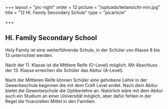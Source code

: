 +++
layout = "pic-right"
order = 12
picture = "/uploads/teilansicht-min.jpg"
title = "12  Hl. Family Secondary Schule"
type = "picarticle"

+++
## Hl. Family Secondary School

Holy Family ist eine weiterführende Schule, in der Schüler von Klasse 8 bis 13 unterrichtet werden.

Nach der 11. Klasse ist die Mittlere Reife (O-Level) möglich. Mit Abschluss der 13. Klasse erreichen die Schüler das Abitur (A-Level).

Nach der Mittleren Reife können Schüler eine gehobene Lehre in der Gewerbeschule beginnen die mit dem Craft Level endet. Nach dem Abitur bietet die Gewerbeschule die Optikerlehre an. Natürlich wäre mit dem Abitur auch ein Studium an einer Universität möglich, aber dafür fehlen in der Regel die finanziellen Mittel in den Familien.